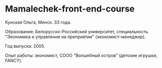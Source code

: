# Mamalechek-front-end-course
Кунская Ольга, Минск. 33 года.

Образование: Белорусско-Российский университет, специальность "Экономика и управление на преприятии" (экономист-менеджер).

Год  выпуска: 2005.

Опыт работы: экономист, СООО "Волшебный остров" (детские игрушки, FANCY).
